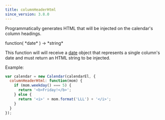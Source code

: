 ```yaml
---
title: columnHeaderHtml
since_version: 3.8.0
---
```


Programmatically generates HTML that will be injected on the calendar's column headings.

<div class='spec' markdown='1'>
function( *date* ) -> *string*
</div>

This function will will receive a [date](date-object) object that represents a single column's date and must return an HTML string to be injected.

Example:

```js
var calendar = new Calendar(calendarEl, {
  columnHeaderHtml: function(mom) {
    if (mom.weekday() === 5) {
      return '<b>Friday!</b>';
    } else {
      return '<i>' + mom.format('LLL') + '</i>';
    }
  }
});
```
